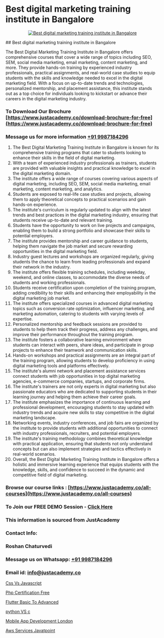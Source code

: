 # Best digital marketing training institute in Bangalore

<p align="center">
  <a href="https://justacademy.co/course-detail/digital-marketing">
    <img src="https://justacademy.co/storage2/course_image/1676636720_course_image.webp" alt="Best digital marketing training institute in Bangalore">
  </a>
</p>
## Best digital marketing training institute in Bangalore

The Best Digital Marketing Training Institute in Bangalore offers comprehensive courses that cover a wide range of topics including SEO, SEM, social media marketing, email marketing, content marketing, and more. They provide hands-on training by experienced industry professionals, practical assignments, and real-world case studies to equip students with the skills and knowledge needed to excel in the digital marketing field. With a focus on up-to-date trends and technologies, personalized mentorship, and placement assistance, this institute stands out as a top choice for individuals looking to kickstart or advance their careers in the digital marketing industry.
### To Download Our Brochure [https://www.justacademy.co/download-brochure-for-free](https://www.justacademy.co/download-brochure-for-free)
### Message us for more information [+91 9987184296](https://api.whatsapp.com/send?phone=919987184296)
1) The Best Digital Marketing Training Institute in Bangalore is known for its comprehensive training programs that cater to students looking to enhance their skills in the field of digital marketing.
2) With a team of experienced industry professionals as trainers, students are provided with valuable insights and practical knowledge to excel in the digital marketing domain.
3) The institute offers a wide range of courses covering various aspects of digital marketing, including SEO, SEM, social media marketing, email marketing, content marketing, and analytics.
4) Students are exposed to real-life case studies and projects, allowing them to apply theoretical concepts to practical scenarios and gain hands-on experience.
5) The institute's curriculum is regularly updated to align with the latest trends and best practices in the digital marketing industry, ensuring that students receive up-to-date and relevant training.
6) Students have the opportunity to work on live projects and campaigns, enabling them to build a strong portfolio and showcase their skills to potential employers.
7) The institute provides mentorship and career guidance to students, helping them navigate the job market and secure rewarding opportunities in the digital marketing field.
8) Industry guest lectures and workshops are organized regularly, giving students the chance to learn from leading professionals and expand their network in the industry.
9) The institute offers flexible training schedules, including weekday, weekend, and online classes, to accommodate the diverse needs of students and working professionals.
10) Students receive certification upon completion of the training program, adding credibility to their skills and enhancing their employability in the digital marketing job market.
11) The institute offers specialized courses in advanced digital marketing topics such as conversion rate optimization, influencer marketing, and marketing automation, catering to students with varying levels of expertise.
12) Personalized mentorship and feedback sessions are provided to students to help them track their progress, address any challenges, and improve their performance throughout the training program.
13) The institute fosters a collaborative learning environment where students can interact with peers, share ideas, and participate in group projects to enhance their teamwork and communication skills.
14) Hands-on workshops and practical assignments are an integral part of the training program, allowing students to develop proficiency in using digital marketing tools and platforms effectively.
15) The institute's alumni network and placement assistance services connect students with job opportunities in top digital marketing agencies, e-commerce companies, startups, and corporate firms.
16) The institute's trainers are not only experts in digital marketing but also passionate educators who are dedicated to supporting students in their learning journey and helping them achieve their career goals.
17) The institute emphasizes the importance of continuous learning and professional development, encouraging students to stay updated with industry trends and acquire new skills to stay competitive in the digital marketing landscape.
18) Networking events, industry conferences, and job fairs are organized by the institute to provide students with additional opportunities to connect with industry professionals, recruiters, and potential employers.
19) The institute's training methodology combines theoretical knowledge with practical application, ensuring that students not only understand concepts but can also implement strategies and tactics effectively in real-world scenarios.
20) Overall, the Best Digital Marketing Training Institute in Bangalore offers a holistic and immersive learning experience that equips students with the knowledge, skills, and confidence to succeed in the dynamic and competitive field of digital marketing.

### Browse our course links : [https://www.justacademy.co/all-courses](https://www.justacademy.co/all-courses) 
### To Join our FREE DEMO Session - [Click Here](https://www.justacademy.co/register-for-course-demo)


### This information is sourced from JustAcademy
### Contact Info:
### Roshan Chaturvedi
### Message us on Whatsapp: [+91 9987184296](https://api.whatsapp.com/send?phone=919987184296)
### Email id: [info@justacademy.co](mailto:info@justacademy.co)
                
[Css Vs Javascript](https://www.linkedin.com/pulse/css-vs-javascript-justacademy-ponuc?trackingId=zKdwcZycw6l9PEl0l7K3HA%3D%3D&lipi=urn%3Ali%3Apage%3Ad_flagship3_company_admin%3BtwB7D7uTSjygLpECXwvsug%3D%3D)

[Php Certification Free](https://www.linkedin.com/pulse/php-certification-free-justacademy-berlin-mmx2e?trackingId=Y7GzCklTFKd3ZdshToWz7A%3D%3D&lipi=urn%3Ali%3Apage%3Ad_flagship3_company_admin%3BWtIq9U3gRByMpXlbn9mh%2Bw%3D%3D)

[Flutter Basic To Advanced](https://medium.com/@AkashSingh2052/flutter-basic-to-advanced-44b5ca7033e2)

[python VS c](https://medium.com/@prempja40/python-vs-c-0a821b4a2f7c)

[Mobile App Development London](https://justacademyin.github.io/justacademy/mobile-app-development-london)

[Aws Services Javatpoint](https://justacademyin.github.io/justacademy/aws-services-javatpoint)

